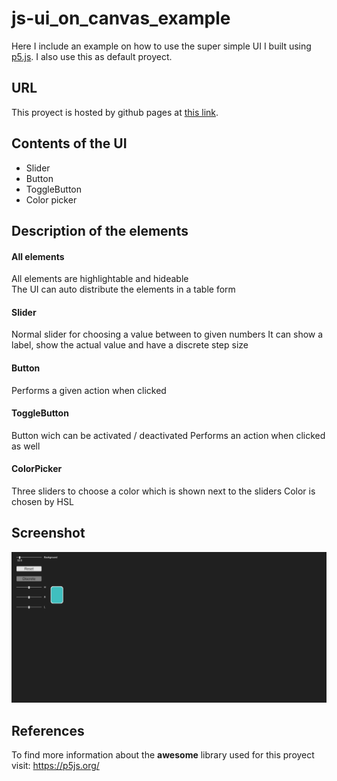 # js-ui_on_canvas_example
Here I include an example on how to use the super simple UI I built using <a href="https://p5js.org/">p5.js</a>. I also use this as default proyect.
## URL
This proyect is hosted by github pages at <a href="https://pabloqb2000.github.io/js-recursive_tree_drawing/">this link</a>.
## Contents of the UI
  - Slider
  - Button
  - ToggleButton
  - Color picker  
## Description of the elements
#### All elements
All elements are highlightable and hideable <br/>
The UI can auto distribute the elements in a table form
#### Slider
Normal slider for choosing a value between to given numbers
It can show a label, show the actual value and have a discrete step size
#### Button
Performs a given action when clicked
#### ToggleButton
Button wich can be activated / deactivated
Performs an action when clicked as well
#### ColorPicker
Three sliders to choose a color which is shown next to the sliders
Color is chosen by HSL
## Screenshot
<img src="imgs/screenshot01.png"></img>
## References
To find more information about the <b>awesome</b> library used for this proyect visit:
<a href="https://p5js.org/"> https://p5js.org/ </a>
